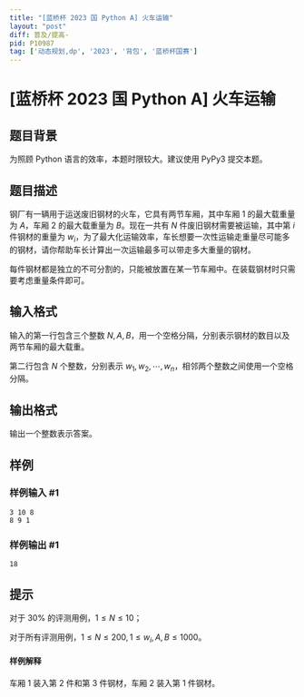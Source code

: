 ```yaml
---
title: "[蓝桥杯 2023 国 Python A] 火车运输"
layout: "post"
diff: 普及/提高-
pid: P10987
tag: ['动态规划,dp', '2023', '背包', '蓝桥杯国赛']
---
```

# [蓝桥杯 2023 国 Python A] 火车运输
## 题目背景

为照顾 Python 语言的效率，本题时限较大。建议使用 PyPy3 提交本题。
## 题目描述

钢厂有一辆用于运送废旧钢材的火车，它具有两节车厢，其中车厢 1 的最大载重量为 $A$，车厢 2 的最大载重量为 $B$。现在一共有 $N$ 件废旧钢材需要被运输，其中第 $i$ 件钢材的重量为 $w_i$，为了最大化运输效率，车长想要一次性运输走重量尽可能多的钢材，请你帮助车长计算出一次运输最多可以带走多大重量的钢材。

每件钢材都是独立的不可分割的，只能被放置在某一节车厢中。在装载钢材时只需要考虑重量条件即可。

## 输入格式

输入的第一行包含三个整数 $N ,A,B$，用一个空格分隔，分别表示钢材的数目以及两节车厢的最大载重。

第二行包含 $N$ 个整数，分别表示 $w_1,w_2, \cdots,w_n$，相邻两个整数之间使用一个空格分隔。
## 输出格式

输出一个整数表示答案。

## 样例

### 样例输入 #1
```
3 10 8
8 9 1

```
### 样例输出 #1
```
18
```
## 提示

对于 $30\%$ 的评测用例，$1 \le N \le 10$；

对于所有评测用例，$1 \le N \le 200,1 \le w_i
,A,B \le 1000$。

#### 样例解释

车厢 1 装入第 $2$ 件和第 $3$ 件钢材，车厢 2 装入第 $1$ 件钢材。
